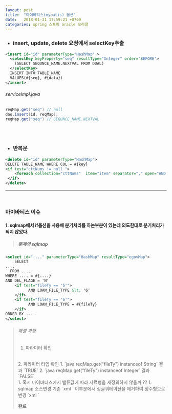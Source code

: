 ```yaml
---
layout: post
title:  "마이바티스(mybatis) 옵션"
date:   2018-01-31 17:59:21 +0700
categories: spring 스프링 oracle 오라클
---
```


- ### insert, update, delete 요청에서 selectKey추출

```xml
<insert id="id" parameterType="HashMap" >
  <selectKey keyProperty="seq" resultType="Integer" order="BEFORE">
    (SELECT SEQUNCE_NAME.NEXTVAL FROM DUAL)
  </selectKey>
  INSERT INTO TABLE_NAME
  VALUES(#{seq}, #{data})
</insert>
```
###### serviceImpl.java
```java
reqMap.get("seq") // null
dao.insert(id, reqMap);
reqMap.get("seq") // SEQUNCE_NAME.NEXTVAL  
```
<br><br>

- ### 반복문  

```xml
<delete id="id" parameterType="HashMap">
DELETE TABLE_NAME WHERE COL = #{key}
<if test="cttNums != null ">
    <foreach collection="cttNums"  item="item" separator="," open="AND CTT_NUM NOT IN (" close=")">#{item}</foreach>
 </if>
</delete>
```

----
<br>

### 마이바티스 이슈

#### 1. sqlmap에서 if옵션을 사용해 분기처리를 하는부분이 있는데 의도한대로 분기처리가 되지 않았다.
> ##### 문제의 sqlmap
```xml
<select id="...." parameterType="HashMap" resultType="egovMap">
    SELECT
....
  FROM ....
WHERE .... = #{....}
AND DEL_FLAGE = 'N'
    <if test="fileTy == '5'">
          AND LOAN_FILE_TYPE &lt; '6'
    </if>
    <if test="fileTy == '6'">
          AND LOAN_FILE_TYPE = #{fileTy}
    </if>
ORDER BY ....
</select>
```
> ###### 해결 과정
> 1. 파라미터 확인
> <br>
> 2. 파라미터 타입 확인
>     1. `java reqMap.get("fileTy") instanceof String` 결과 `TRUE`
>     2. `java reqMap.get("fileTy") instanceof Integer` 결과 `FALSE`  
> <br>
> 1. 혹시 마이바티스에서 밸류값에 따라 자료형을 재정의하지 않을까 ??
>     1. sqlmap 소스변경 기존 `xml <if test="fileTy == '5'">` 이부분에서 싱글쿼테이션을 제거하여 정수형으로 변경 `xml <if test="fileTy == 5 ">`
>
>**완료**

